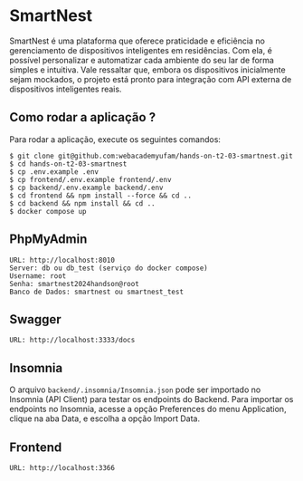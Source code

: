 # SmartNest

SmartNest é uma plataforma que oferece praticidade e eficiência no gerenciamento de dispositivos inteligentes em residências. Com ela, é possível personalizar e automatizar cada ambiente do seu lar de forma simples e intuitiva. Vale ressaltar que, embora os dispositivos inicialmente sejam mockados, o projeto está pronto para integração com API externa de dispositivos inteligentes reais.

## Como rodar a aplicação ?

Para rodar a aplicação, execute os seguintes comandos:

```
$ git clone git@github.com:webacademyufam/hands-on-t2-03-smartnest.git
$ cd hands-on-t2-03-smartnest
$ cp .env.example .env
$ cp frontend/.env.example frontend/.env
$ cp backend/.env.example backend/.env
$ cd frontend && npm install --force && cd ..
$ cd backend && npm install && cd ..
$ docker compose up
```

## PhpMyAdmin

```
URL: http://localhost:8010
Server: db ou db_test (serviço do docker compose)
Username: root
Senha: smartnest2024handson@root
Banco de Dados: smartnest ou smartnest_test
```

## Swagger
```
URL: http://localhost:3333/docs
```

## Insomnia

O arquivo `backend/.insomnia/Insomnia.json` pode ser importado no Insomnia (API Client) para testar os endpoints do Backend. Para importar os endpoints no Insomnia, acesse a opção Preferences do menu Application, clique na aba Data, e escolha a opção Import Data.

## Frontend
```
URL: http://localhost:3366
```
